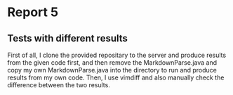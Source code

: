 # Report 5
## Tests with different results

First of all, I clone the provided repositary to the server and produce results from the given code first, and then remove the MarkdownParse.java and copy my own MarkdownParse.java into the directory to run and produce results from my own code. Then, I use vimdiff and also manually check the difference between the two results.






